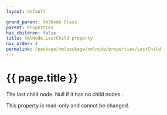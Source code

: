 ```yaml
---
layout: default

grand_parent: XmlNode Class
parent: Properties
has_children: false
title: XmlNode.LastChild property
nav_order: 4
permalink: /package/xmlpackage/xmlnode/properties/LastChild
---
```

# {{ page.title }}
The last child node. Null if it has no child nodes .

This property is read-only and cannot be changed.